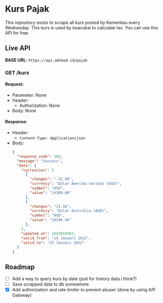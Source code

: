 # Kurs Pajak

This repository exists to scrape all kurs posted by Kemenkeu every Wednesday. This kurs is used by beacukai to calculate tax. You can use this API for free.

## Live API

**BASE URL:** `https://api.akhmad.id/pajak`

### GET /kurs

#### Request:
- Parameter: None
- Header:
  - Authorization: None
- Body: None

#### Response:
- Header:
  - `Content-Type: Application/json`
- Body:
  ```json
  {
    "response_code": 200,
    "message": "Success",
    "data": {
      "currencies": [
        {
          "changes": "-32.00",
          "currency": "Dolar Amerika Serikat (USD)",
          "symbol": "USD",
          "value": "14309.00"
        },
        {
          "changes": "31.36",
          "currency": "Dolar Australia (AUD)",
          "symbol": "AUD",
          "value": "10346.84"
        },
      ],
      "updated_at": 1642850483,
      "valid_from": "19 Januari 2022",
      "valid_to": "25 Januari 2022"
    }
  }
  ```
  
## Roadmap
- [ ] Add a way to query kurs by date (just for history data i think?)
- [ ] Save scrapped data to db somewhere
- [x] Add authorization and rate limiter to prevent abuser (done by using API Gateway)
